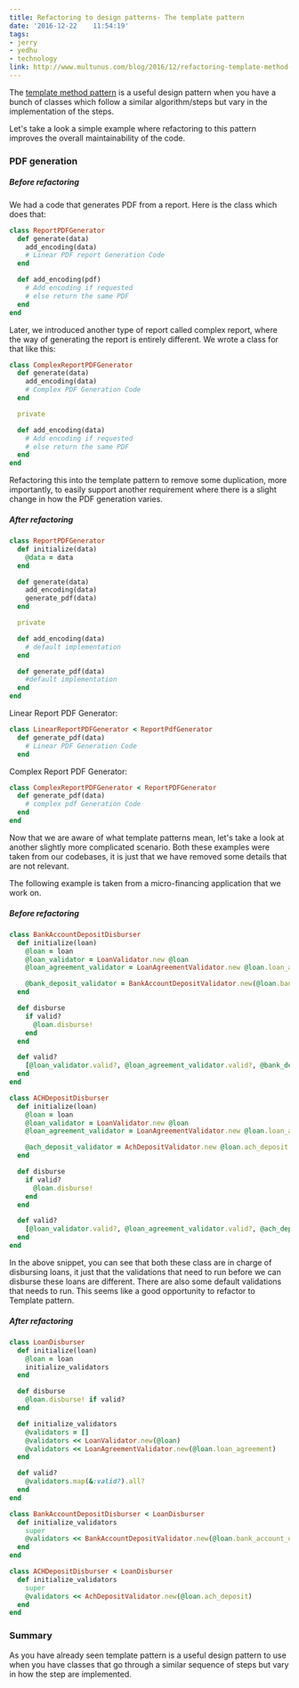 ```yaml
---
title: Refactoring to design patterns- The template pattern
date: '2016-12-22	 11:54:19'
tags:
- jerry
- yedhu
- technology
link: http://www.multunus.com/blog/2016/12/refactoring-template-method-pattern/
---
```


The [template method pattern](https://sourcemaking.com/design_patterns/template_method) is a useful design pattern when you have a bunch of classes which follow a similar algorithm/steps but vary in the implementation of the steps.

Let's take a look a simple example where refactoring to this pattern improves the overall maintainability of the code.

### PDF generation

##### Before refactoring

We had a code that generates PDF from a report. Here is the class which does that:

~~~ ruby
class ReportPDFGenerator
  def generate(data)
    add_encoding(data)
    # Linear PDF report Generation Code
  end

  def add_encoding(pdf)
    # Add encoding if requested
    # else return the same PDF
  end
end
~~~

Later, we introduced another type of report called complex report, where the way of generating the report is entirely different. We wrote a class for that like this:

~~~ ruby
class ComplexReportPDFGenerator
  def generate(data)
    add_encoding(data)
    # Complex PDF Generation Code
  end

  private

  def add_encoding(data)
    # Add encoding if requested
    # else return the same PDF
  end
end
~~~

Refactoring this into the template pattern to remove some duplication, more importantly, to easily support another requirement where there is a slight change in how the PDF generation varies.

##### After refactoring

~~~ ruby
class ReportPDFGenerator
  def initialize(data)
    @data = data
  end

  def generate(data)
    add_encoding(data)
    generate_pdf(data)
  end

  private

  def add_encoding(data)
    # default implementation
  end

  def generate_pdf(data)
    #default implementation
  end
end
~~~

Linear Report PDF Generator:

~~~ ruby
class LinearReportPDFGenerator < ReportPdfGenerator
  def generate_pdf(data)
    # Linear PDF Generation Code
  end
~~~

Complex Report PDF Generator:

~~~ ruby
class ComplexReportPDFGenerator < ReportPDFGenerator
  def generate_pdf(data)
    # complex pdf Generation Code
  end
end
~~~

Now that we are aware of what template patterns mean, let's take a look at another slightly more complicated scenario. Both these examples were taken from our codebases, it is just that we have removed some details that are not relevant.

The following example is taken from a micro-financing application that we work on.

##### Before refactoring

~~~ruby
class BankAccountDepositDisburser
  def initialize(loan)
    @loan = loan
    @loan_validator = LoanValidator.new @loan
    @loan_agreement_validator = LoanAgreementValidator.new @loan.loan_agreement

    @bank_deposit_validator = BankAccountDepositValidator.new(@loan.bank_account_deposit)
  end

  def disburse
    if valid?
      @loan.disburse!
    end
  end

  def valid?
    [@loan_validator.valid?, @loan_agreement_validator.valid?, @bank_deposit_validator.valid?].all?
  end
end

class ACHDepositDisburser
  def initialize(loan)
    @loan = loan
    @loan_validator = LoanValidator.new @loan
    @loan_agreement_validator = LoanAgreementValidator.new @loan.loan_agreement

    @ach_deposit_validator = AchDepositValidator.new @loan.ach_deposit
  end

  def disburse
    if valid?
      @loan.disburse!
    end
  end

  def valid?
    [@loan_validator.valid?, @loan_agreement_validator.valid?, @ach_deposit_validator.valid?].all?
  end
end

~~~

In the above snippet, you can see that both these class are in charge of disbursing loans, it just that the validations that need to run before we can disburse these loans are different. There are also some default validations that needs to run. This seems like a good opportunity to refactor to Template pattern.

##### After refactoring

~~~ruby
class LoanDisburser
  def initialize(loan)
    @loan = loan
    initialize_validators
  end

  def disburse
    @loan.disburse! if valid?
  end

  def initialize_validators
    @validators = []
    @validators << LoanValidator.new(@loan)
    @validators << LoanAgreementValidator.new(@loan.loan_agreement)
  end

  def valid?
    @validators.map(&:valid?).all?
  end
end

class BankAccountDepositDisburser < LoanDisburser
  def initialize_validators
    super
    @validators << BankAccountDepositValidator.new(@loan.bank_account_deposit)
  end
end

class ACHDepositDisburser < LoanDisburser
  def initialize_validators
    super
    @validators << AchDepositValidator.new(@loan.ach_deposit)
  end
end

~~~

### Summary

As you have already seen template pattern is a useful design pattern to use when you have classes that go through a similar sequence of steps but vary in how the step are implemented.

